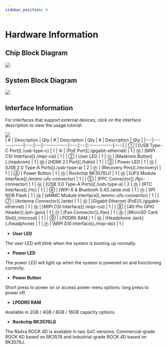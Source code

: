 ```yaml
---
sidebar_position: 0
---
```


# Hardware Information

## Chip Block Diagram

<div style={{textAlign: 'center'}}>
    <img src="/img/rock4/4d/hardware-rk3576.webp" style={{width: '100%', maxWidth: '1200px'}} />
</div>

## System Block Diagram

<div style={{textAlign: 'center'}}>
    <img src="/img/rock4/4d/hardware-rk3576-1.webp" style={{width: '100%', maxWidth: '1200px'}} />
</div>

## Interface Information

For interfaces that support external devices, click on the interface description to view the usage tutorial.

<div style={{textAlign: 'center'}}>
    <img src="/img/rock4/4d/rock4d-interface.webp" style={{width: '100%', maxWidth: '1200px'}} />
</div>
| # | Description | Qty | # | Description | Qty | # | Description | Qty |
|:--:|:------------|:---:|:--:|:------------|:---:|:--:|:------------|:---:|
| ① | [USB Type-C Port](./usb-type-c) | 1 | ⑩ | [PoE Port](./gigabit-ethernet) | 1 | ⑲ | [MIPI CSI Interface](./mipi-csi) | 1 |
| ② | User LED | 1 | ⑪ | [Maskrom Button](./maskrom) | 1 | ⑳ | [HDMI 2.1 Port](./hdmi) | 1 |
| ③ | Power LED | 1 | ⑫ | [USB 2.0 Type-A Ports](./usb-type-a) | 2 | ㉑ | [Recovery Pins](./recovery) | 1 |
| ④ | Power Button | 1 | ⑬ | Rockchip RK3576(J) | 1 | ㉒ | [UFS Module Interface](./emmc-ufs-connector) | 1 |
| ⑤ | [FPC Connector](./fpc-connector) | 1 | ⑭ | [USB 3.0 Type-A Ports](./usb-type-a) | 2 | ㉓ | [RTC Interface](./rtc) | 1 |
| ⑥ | [WiFi 6 & Bluetooth 5.4](./ante.md) | 1 | ⑮ | SPI NOR Flash | 1 | ㉔ | [eMMC Module Interface](./emmc-ufs-connector) | 1 |
| ⑦ | [Antenna Connector](./ante) | 1 | ⑯ | [Gigabit Ethernet (PoE)](./gigabit-ethernet) | 1 | ㉕ | [MIPI CSI Interface](./mipi-csi) | 1 |
| ⑧ | [40-Pin GPIO Header](./pin-gpio) | 1 | ⑰ | [Fan Connector](./fan) | 1 | ㉖ | [MicroSD Card Slot](./microsd) | 1 |
| ⑨ | LPDDR5 RAM | 1 | ⑱ | [Headphone Jack](./headphone) | 1 | ㉗ | [MIPI DSI Interface](./mipi-dsi) | 1 |

- **User LED**

The user LED will blink when the system is booting up normally.

- **Power LED**

The power LED will light up when the system is powered on and functioning correctly.

- **Power Button**

Short press to power on or access power menu options; long press to power off.

- **LPDDR5 RAM**

Available in 2GB / 4GB / 8GB / 16GB capacity options.

- **Rockchip RK3576(J)**

The Radxa ROCK 4D is available in two SoC versions: Commercial-grade ROCK 4D based on RK3576 and Industrial-grade ROCK 4D based on RK3576J.
